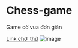 # Chess-game
Game cờ vua đơn giản

[Link chơi thử](https://understood-amplified-chemistry.glitch.me)
![image](https://user-images.githubusercontent.com/57316900/232968103-f366c383-c590-4c2c-8782-e2395b84093c.png)
